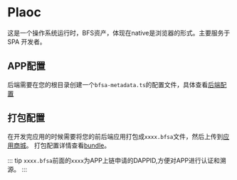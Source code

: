 # Plaoc

这是一个操作系统运行时，BFS资产，体现在native是浏览器的形式。主要服务于 SPA 开发者。

## APP配置

后端需要在您的根目录创建一个`bfsa-metadata.ts`的配置文件，具体查看[后端配置](./service/README.md)


## 打包配置

在开发完应用的时候需要将您的前后端应用打包成`xxxx.bfsa`文件，然后上传到[应用商城](https://shop.plaoc.com)。
打包配置详情查看[bundle](./systemApp/bundle/README.md)。

::: tip
`xxxx.bfsa`前面的`xxxx`为APP上链申请的DAPPID,方便对APP进行认证和溯源。
:::
